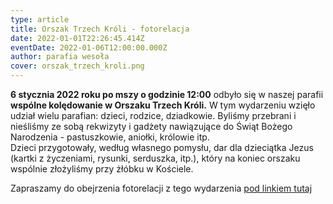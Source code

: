 ```yaml
---
type: article
title: Orszak Trzech Króli - fotorelacja
date: 2022-01-01T22:26:45.414Z
eventDate: 2022-01-06T12:00:00.000Z
author: parafia wesoła
cover: orszak_trzech_kroli.png
---
```

<!--StartFragment-->

**6 stycznia 2022 roku po mszy o godzinie 12:00**  odbyło się w naszej parafii **wspólne kolędowanie w Orszaku Trzech Króli.** W tym wydarzeniu wzięło udział wielu parafian: dzieci, rodzice, dziadkowie. Byliśmy przebrani i nieśliśmy ze sobą rekwizyty i gadżety nawiązujące do Świąt Bożego Narodzenia - pastuszkowie, aniołki, królowie itp.\
Dzieci przygotowały, według własnego pomysłu, dar dla dzieciątka Jezus (kartki z życzeniami, rysunki, serduszka, itp.), który na koniec orszaku wspólnie złożyliśmy przy żłóbku w Kościele. 

Zapraszamy do obejrzenia fotorelacji z tego wydarzenia [pod linkiem tutaj](https://drive.google.com/drive/folders/1lxvHxIZPIZXKZF7T-JSGSB2HpY_U1EwS?usp=share_link)

<!--EndFragment-->